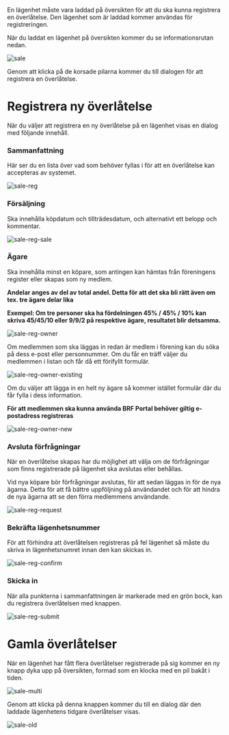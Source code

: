 En lägenhet måste vara laddad på översikten för att du ska kunna registrera en överlåtelse. Den lägenhet som är laddad kommer användas för registreringen.

När du laddat en lägenhet på översikten kommer du se informationsrutan nedan.

![sale](_img/dash/sale.png)

Genom att klicka på de korsade pilarna kommer du till dialogen för att registrera en överlåtelse.

# Registrera ny överlåtelse

När du väljer att registrera en ny överlåtelse på en lägenhet visas en dialog med följande innehåll.

### Sammanfattning

Här ser du en lista över vad som behöver fyllas i för att en överlåtelse kan accepteras av systemet.

![sale-reg](_img/sale/register.png)

### Försäljning

Ska innehålla köpdatum och tillträdesdatum, och alternativt ett belopp och kommentar.

![sale-reg-sale](_img/sale/register-sale.png)

### Ägare

Ska innehålla minst en köpare, som antingen kan hämtas från föreningens register eller skapas som ny medlem.

**Andelar anges av del av total andel. Detta för att det ska bli rätt även om tex. tre ägare delar lika**

**Exempel: Om tre personer ska ha fördelningen 45% / 45% / 10% kan skriva 45/45/10 eller 9/9/2 på respektive ägare, resultatet blir detsamma.**

![sale-reg-owner](_img/sale/register-owner.png)

Om medlemmen som ska läggas in redan är medlem i förening kan du söka på dess e-post eller personnummer. Om du får en träff väljer du medlemmen i listan och får då ett förifyllt formulär.

![sale-reg-owner-existing](_img/sale/register-owner-existing.png)

Om du väljer att lägga in en helt ny ägare så kommer istället formulär där du får fylla i dess information.

**För att medlemmen ska kunna använda BRF Portal behöver giltig e-postadress registreras**

![sale-reg-owner-new](_img/sale/register-owner-new.png)

### Avsluta förfrågningar

När en överlåtelse skapas har du möjlighet att välja om de förfrågningar som finns registrerade på lägenhet ska avslutas eller behållas.

Vid nya köpare bör förfrågningar avslutas, för att sedan läggas in för de nya ägarna. Detta för att få bättre uppföljning på användandet och för att hindra de nya ägarna att se den förra medlemmens användande.

![sale-reg-request](_img/sale/register-request.png)

### Bekräfta lägenhetsnummer

För att förhindra att överlåtelsen registreras på fel lägenhet så måste du skriva in lägenhetsnumret innan den kan skickas in.

![sale-reg-confirm](_img/sale/register-confirm.png)

### Skicka in

När alla punkterna i sammanfattningen är markerade med en grön bock, kan du registrera överlåtelsen med knappen.

![sale-reg-submit](_img/sale/register-submit.png)

# Gamla överlåtelser

När en lägenhet har fått flera överlåtelser registrerade på sig kommer en ny knapp dyka upp på översikten, formad som en klocka med en pil bakåt i tiden.

![sale-multi](_img/dash/sale-multi.png)

Genom att klicka på denna knappen kommer du till en dialog där den laddade lägenhetens tidgare överlåtelser visas.

![sale-old](_img/dash/sale-old.png)